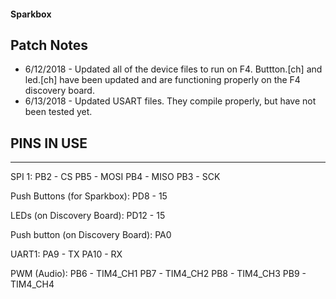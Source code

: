 #### Sparkbox

## Patch Notes
* 6/12/2018 - Updated all of the device files to run on F4. Buttton.[ch] and led.[ch] have been updated and are functioning properly on the F4 discovery board.
* 6/13/2018 - Updated USART files. They compile properly, but have not been tested yet.

## PINS IN USE
-----------
SPI 1: 
PB2 - CS
PB5 - MOSI
PB4 - MISO
PB3 - SCK

Push Buttons (for Sparkbox):
PD8 - 15

LEDs (on Discovery Board):
PD12 - 15

Push button (on Discovery Board):
PA0

UART1:
PA9 - TX
PA10 - RX

PWM (Audio):
PB6 - TIM4_CH1
PB7 - TIM4_CH2
PB8 - TIM4_CH3
PB9 - TIM4_CH4

